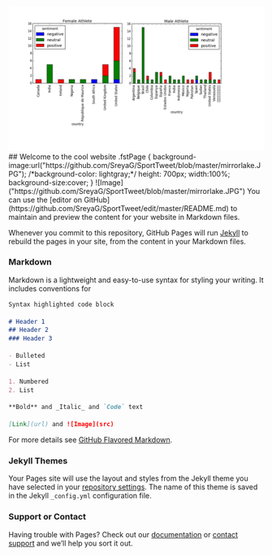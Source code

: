 <div id="bg">
  <img src="https://github.com/SreyaG/dataIncubator/blob/master/Slide2.TIF" alt="">
</div>
## Welcome to the cool website
.fstPage {
    background-image:url("https://github.com/SreyaG/SportTweet/blob/master/mirrorlake.JPG");
    /*background-color: lightgray;*/
    height: 700px;
    width:100%;
    background-size:cover;
}
![Image]("https://github.com/SreyaG/SportTweet/blob/master/mirrorlake.JPG")
You can use the [editor on GitHub](https://github.com/SreyaG/SportTweet/edit/master/README.md) to maintain and preview the content for your website in Markdown files.

Whenever you commit to this repository, GitHub Pages will run [Jekyll](https://jekyllrb.com/) to rebuild the pages in your site, from the content in your Markdown files.

### Markdown

Markdown is a lightweight and easy-to-use syntax for styling your writing. It includes conventions for

```markdown
Syntax highlighted code block

# Header 1
## Header 2
### Header 3

- Bulleted
- List

1. Numbered
2. List

**Bold** and _Italic_ and `Code` text

[Link](url) and ![Image](src)
```

For more details see [GitHub Flavored Markdown](https://guides.github.com/features/mastering-markdown/).

### Jekyll Themes

Your Pages site will use the layout and styles from the Jekyll theme you have selected in your [repository settings](https://github.com/SreyaG/SportTweet/settings). The name of this theme is saved in the Jekyll `_config.yml` configuration file.

### Support or Contact

Having trouble with Pages? Check out our [documentation](https://help.github.com/categories/github-pages-basics/) or [contact support](https://github.com/contact) and we’ll help you sort it out.
